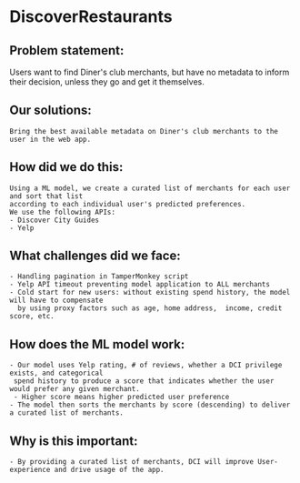 # DiscoverRestaurants

## Problem statement: 
Users want to find Diner's club merchants, but have no metadata to inform their decision, 
unless they go and get it themselves.

## Our solutions:
	Bring the best available metadata on Diner's club merchants to the user in the web app.

## How did we do this:
	Using a ML model, we create a curated list of merchants for each user and sort that list
	according to each individual user's predicted preferences.
	We use the following APIs:
	- Discover City Guides
	- Yelp

## What challenges did we face:
	- Handling pagination in TamperMonkey script
	- Yelp API timeout preventing model application to ALL merchants
	- Cold start for new users: without existing spend history, the model will have to compensate
	  by using proxy factors such as age, home address,  income, credit score, etc.

## How does the ML model work:
	- Our model uses Yelp rating, # of reviews, whether a DCI privilege exists, and categorical 
	 spend history to produce a score that indicates whether the user would prefer any given merchant.
	 - Higher score means higher predicted user preference
	- The model then sorts the merchants by score (descending) to deliver a curated list of merchants.

## Why is this important:
	- By providing a curated list of merchants, DCI will improve User-experience and drive usage of the app.

